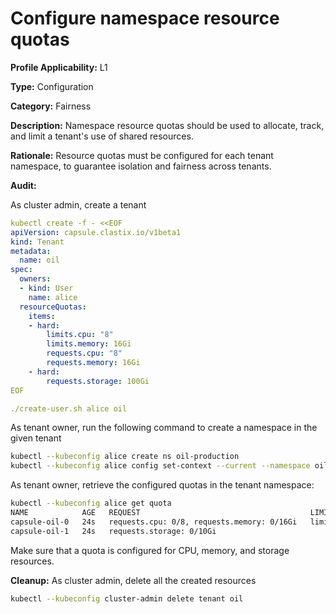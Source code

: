 # Configure namespace resource quotas

**Profile Applicability:** L1

**Type:** Configuration

**Category:** Fairness

**Description:** Namespace resource quotas should be used to allocate, track, and limit a tenant's use of shared resources.

**Rationale:** Resource quotas must be configured for each tenant namespace, to guarantee isolation and fairness across tenants.

**Audit:**

As cluster admin, create a tenant

```yaml
kubectl create -f - <<EOF
apiVersion: capsule.clastix.io/v1beta1
kind: Tenant
metadata:
  name: oil
spec:
  owners:
  - kind: User
    name: alice
  resourceQuotas:
    items:
    - hard:
        limits.cpu: "8"
        limits.memory: 16Gi
        requests.cpu: "8"
        requests.memory: 16Gi
    - hard:
        requests.storage: 100Gi
EOF

./create-user.sh alice oil

```

As tenant owner, run the following command to create a namespace in the given tenant

```bash 
kubectl --kubeconfig alice create ns oil-production
kubectl --kubeconfig alice config set-context --current --namespace oil-production
```

As tenant owner, retrieve the configured quotas in the tenant namespace:

```bash 
kubectl --kubeconfig alice get quota
NAME            AGE   REQUEST                                      LIMIT
capsule-oil-0   24s   requests.cpu: 0/8, requests.memory: 0/16Gi   limits.cpu: 0/8, limits.memory: 0/16Gi                 
capsule-oil-1   24s   requests.storage: 0/10Gi                     
```

Make sure that a quota is configured for CPU, memory, and storage resources.

**Cleanup:**
As cluster admin, delete all the created resources

```bash 
kubectl --kubeconfig cluster-admin delete tenant oil
```